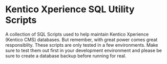 # Kentico Xperience SQL Utility Scripts

A collection of SQL Scripts used to help maintain Kentico Xperience (Kentico CMS) databases. But remember, with great power comes great responsiblity. These scripts are only tested in a few environments. Make sure to test them out first in your development environment and please be sure to create a database backup before running for real.

